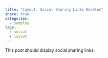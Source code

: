 ```yaml
---
title: "Layout: Social Sharing Links Enabled"
share: true
categories:
  - Samples
tags:
  - social
  - layout
---
```


This post should display social sharing links.